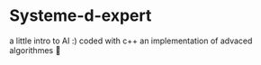 # Systeme-d-expert
a little intro to AI :) 
coded with c++
an implementation of advaced algorithmes 💯
